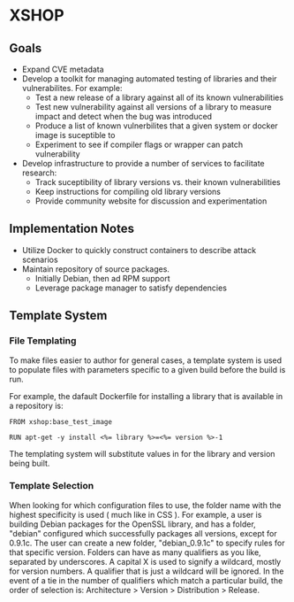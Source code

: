 # XSHOP

## Goals

* Expand CVE metadata
* Develop a toolkit for managing automated testing of libraries and their vulnerabilites. For example:
    * Test a new release of a library against all of its known vulnerabilities
    * Test new vulnerability against all versions of a library to measure impact and detect when the bug was introduced
    * Produce a list of known vulnerbilites that a given system or docker image is suceptible to
    * Experiment to see if compiler flags or wrapper can patch vulnerability
* Develop infrastructure to provide a number of services to facilitate research:
    * Track suceptibility of library versions vs. their known vulnerabilities
    * Keep instructions for compiling old library versions
    * Provide community website for discussion and experimentation

## Implementation Notes

* Utilize Docker to quickly construct containers to describe attack scenarios
* Maintain repository of source packages. 
    * Initially Debian, then ad RPM support
    * Leverage package manager to satisfy dependencies

## Template System
### File Templating
To make files easier to author for general cases, a template system is used to populate files with parameters specific to a given build before the build is run. 

For example, the dafault Dockerfile for installing a library that is available in a repository is: 

```
FROM xshop:base_test_image

RUN apt-get -y install <%= library %>=<%= version %>-1
```

The templating system will substitute values in for the library and version being built. 

### Template Selection

When looking for which configuration files to use, the folder name with the highest specificity is used ( much like in CSS ). For example, a user is building Debian packages for the OpenSSL library, and has a folder, "debian" configured which successfully packages all versions, except for 0.9.1c. The user can create a new folder, "debian_0.9.1c" to specify rules for that specific version. Folders can have as many qualifiers as you like, separated by underscores. A capital X is used to signify a wildcard, mostly for version numbers. A qualifier that is just a wildcard will be ignored. In the event of a tie in the number of qualifiers which match a particular build, the order of selection is: Architecture > Version > Distribution > Release. 
